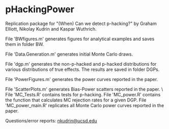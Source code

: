 # pHackingPower
Replication package for "(When) Can we detect p-hacking?" by Graham Elliott, Nikolay Kudrin and Kaspar Wuthrich.

File 'BWfigures.m' generates figures for analytical examples and saves them in folder BW. 

File 'Data.Generation.m' generates initial Monte Carlo draws.

File 'dgp.m' generates the non-p-hacked and p-hacked distributions for various distributions of true effects. The results are saved in folder DGPs.

File 'PowerFigures.m' generates the power curves reported in the paper.

File 'ScatterPlots.m' generates Bias-Power scatters reported in the paper. \\
File 'MC_Tests.R' contains tests for p-hacking.
File 'MC_power.R' contains the function that calculates MC rejection rates for a given DGP.
File 'MC_power_main.R' replicates all Monte Carlo power curves reported in the paper.

Questions/error reports: nkudrin@ucsd.edu
